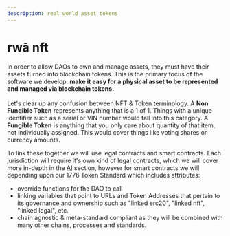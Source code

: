 ```yaml
---
description: real world asset tokens
---
```


# rwā nft

In order to allow DAOs to own and manage assets, they must have their assets turned into blockchain tokens. This is the primary focus of the software we develop: **make it easy for a physical asset to be represented and managed via blockchain tokens.**\
\
Let's clear up any confusion between NFT & Token terminology.  A **Non Fungible Token** represents anything that is a 1 of 1.  Things with a unique identifier such as a serial or VIN number would fall into this category.  A **Fungible Token** is anything that you only care about quantity of that item, not individually assigned.  This would cover things like voting shares or currency amounts.

To link these together we will use legal contracts and smart contracts.  Each jurisdiction will require it's own kind of legal contracts, which we will cover more in-depth in the [AI](ai.md) section, however for smart contracts we will depending upon our 1776 Token Standard which includes attributes:

* override functions for the DAO to call
* linking variables that point to URLs and Token Addresses that pertain to its governance and ownership such as "linked erc20", "linked nft", "linked legal", etc.&#x20;
* chain agnostic & meta-standard compliant as they will be combined with many other chains, processes and standards.

